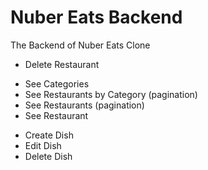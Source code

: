 # Nuber Eats Backend

The Backend of Nuber Eats Clone

- Delete Restaurant

* See Categories
* See Restaurants by Category (pagination)
* See Restaurants (pagination)
* See Restaurant

- Create Dish
- Edit Dish
- Delete Dish
